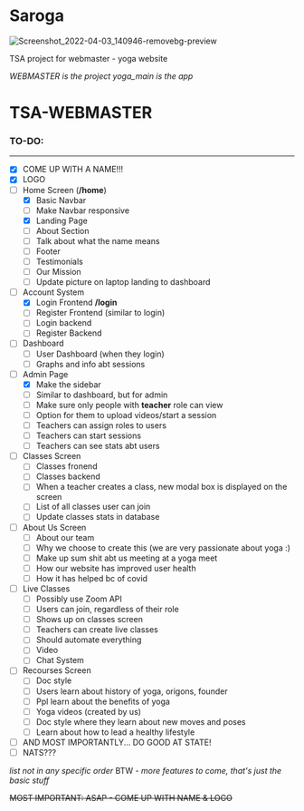 # Saroga

![Screenshot_2022-04-03_140946-removebg-preview](https://user-images.githubusercontent.com/75226884/161442075-9813c1b1-d4a2-4b7a-a7d1-0b6ec23b3e72.png)


TSA project for webmaster - yoga website


*WEBMASTER is the project*
*yoga_main is the app* 

# TSA-WEBMASTER


### TO-DO:
__________


- [x] COME UP WITH A NAME!!!
- [x] LOGO
- [ ] Home Screen (**/home**)
   - [x] Basic Navbar
   - [ ] Make Navbar responsive
   - [x] Landing Page
   - [ ] About Section
   - [ ] Talk about what the name means 
   - [ ] Footer
   - [ ] Testimonials
   - [ ] Our Mission
   - [ ] Update picture on laptop landing to dashboard
  
- [ ] Account System
   - [x] Login Frontend **/login**
   - [ ] Register Frontend (similar to login)
   - [ ] Login backend
   - [ ] Register Backend

- [ ] Dashboard 
   - [ ] User Dashboard (when they login)
   - [ ] Graphs and info abt sessions

- [ ] Admin Page 
  - [x] Make the sidebar
  - [ ] Similar to dashboard, but for admin
  - [ ] Make sure only people with **teacher** role can view
  - [ ] Option for them to upload videos/start a session
  - [ ] Teachers can assign roles to users
  - [ ] Teachers can start sessions 
  - [ ] Teachers can see stats abt users  
  
- [ ] Classes Screen
  - [ ] Classes fronend
  - [ ] Classes backend
  - [ ] When a teacher creates a class, new modal box is displayed on the screen
  - [ ] List of all classes user can join
  - [ ] Update classes stats in database

- [ ] About Us Screen 
    - [ ] About our team
    - [ ] Why we choose to create this (we are very passionate about yoga :)
    - [ ] Make up sum shit abt us meeting at a yoga meet
    - [ ] How our website has improved user health 
    - [ ] How it has helped bc of covid 

- [ ] Live Classes 
   - [ ] Possibly use Zoom API
   - [ ] Users can join, regardless of their role
   - [ ] Shows up on classes screen
   - [ ] Teachers can create live classes
   - [ ] Should automate everything
   - [ ] Video
   - [ ] Chat System

- [ ] Recourses Screen
  - [ ] Doc style
  - [ ] Users learn about history of yoga, origons, founder
  - [ ] Ppl learn about the benefits of yoga 
  - [ ] Yoga videos (created by us)
  - [ ] Doc style where they learn about new moves and poses
  - [ ] Learn about how to lead a healthy lifestyle

- [ ] AND MOST IMPORTANTLY... DO GOOD AT STATE! 
- [ ] NATS???

*list not in any specific order* 
BTW - *more features to come, that's just the basic stuff*

~~MOST IMPORTANT: ASAP - COME UP WITH NAME & LOGO~~

